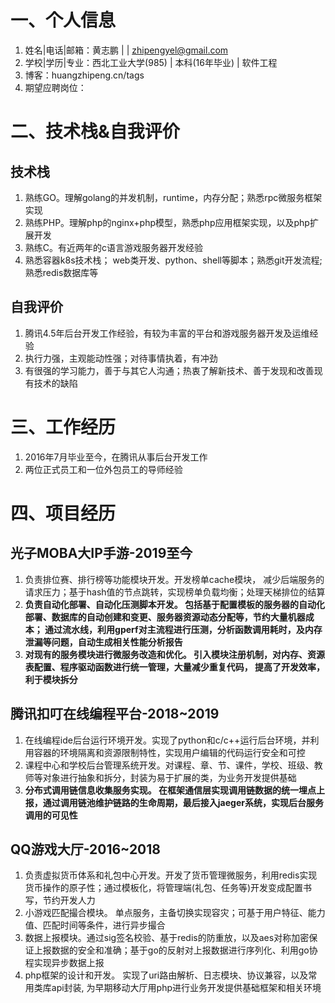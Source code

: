 # 一、个人信息
1. 姓名|电话|邮箱：黄志鹏 | | zhipengyel@gmail.com
2. 学校|学历|专业：西北工业大学(985) | 本科(16年毕业) | 软件工程
3. 博客：huangzhipeng.cn/tags
4. 期望应聘岗位：

# 二、技术栈&自我评价
## 技术栈  
1. 熟练GO。理解golang的并发机制，runtime，内存分配；熟悉rpc微服务框架实现
2. 熟练PHP。理解php的nginx+php模型，熟悉php应用框架实现，以及php扩展开发
3. 熟练C。有近两年的c语言游戏服务器开发经验
4. 熟悉容器k8s技术栈； web类开发、python、shell等脚本；熟悉git开发流程; 熟悉redis数据库等
## 自我评价
1. 腾讯4.5年后台开发工作经验，有较为丰富的平台和游戏服务器开发及运维经验
2. 执行力强，主观能动性强；对待事情执着，有冲劲
3. 有很强的学习能力，善于与其它人沟通；热衷了解新技术、善于发现和改善现有技术的缺陷

# 三、工作经历
1. 2016年7月毕业至今，在腾讯从事后台开发工作
2. 两位正式员工和一位外包员工的导师经验

# 四、项目经历
## 光子MOBA大IP手游-2019至今
1. 负责排位赛、排行榜等功能模块开发。开发榜单cache模块， 减少后端服务的请求压力；基于hash值的节点跳转，实现榜单负载均衡；处理天梯排位的结算
2. **负责自动化部署、自动化压测脚本开发。 包括基于配置模板的服务器的自动化部署、数据库的自动创建和变更、服务器资源动态分配等，节约大量机器成本； 通过流水线，利用gperf对主流程进行压测，分析函数调用耗时，及内存泄漏等问题，自动生成相关性能分析报告**
3. **对现有的服务模块进行微服务改造和优化。 引入模块注册机制，对内存、资源表配置、程序驱动函数进行统一管理，大量减少重复代码， 提高了开发效率，利于模块拆分**
## 腾讯扣叮在线编程平台-2018~2019
1. 在线编程ide后台运行环境开发。实现了python和c/c++运行后台环境，并利用容器的环境隔离和资源限制特性，实现用户编辑的代码运行安全和可控 
2. 课程中心和学校后台管理系统开发。对课程、章、节、课件，学校、班级、教师等对象进行抽象和拆分，封装为易于扩展的类，为业务开发提供基础 
3. **分布式调用链信息收集服务实现。 在框架通信层实现调用链数据的统一埋点上报，通过调用链池维护链路的生命周期，最后接入jaeger系统，实现后台服务调用的可见性**
## QQ游戏大厅-2016~2018
1. 负责虚拟货币体系和礼包中心开发。开发了货币管理微服务，利用redis实现货币操作的原子性；通过模板化，将管理端(礼包、任务等)开发变成配置书写，节约开发人力
2. 小游戏匹配撮合模块。 单点服务，主备切换实现容灾；可基于用户特征、能力值、匹配时间等条件，进行异步撮合
3. 数据上报模块。通过sig签名校验、基于redis的防重放，以及aes对称加密保证上报数据的安全和准确；基于go的反射对上报数据进行序列化、利用go协程实现异步数据上报
4. php框架的设计和开发。 实现了uri路由解析、日志模块、协议兼容，以及常用类库api封装, 为早期移动大厅用php进行业务开发提供基础框架和相关环境


